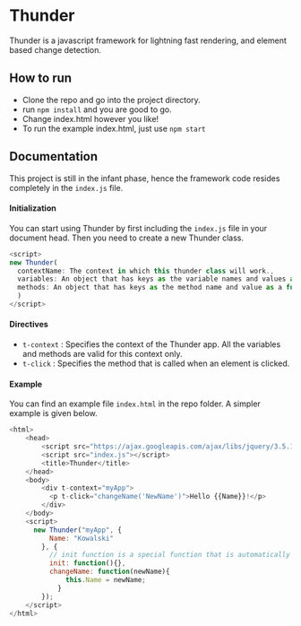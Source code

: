 # Thunder
Thunder is a javascript framework for lightning fast rendering, and element based change detection.

## How to run
- Clone the repo and go into the project directory.
- run `npm install` and you are good to go.
- Change index.html however you like!
- To run the example index.html, just use `npm start`

## Documentation
This project is still in the infant phase, hence the framework code resides completely in the `index.js` file.

#### Initialization
You can start using Thunder by first including the `index.js` file in your document head. Then you need to create a new Thunder class.

```javascript
<script>
new Thunder(
  contextName: The context in which this thunder class will work.,
  variables: An object that has keys as the variable names and values as their default value,
  methods: An object that has keys as the method name and value as a function.
  )
</script>
```

#### Directives
- `t-context` : Specifies the context of the Thunder app. All the variables and methods are valid for this context only.
- `t-click` : Specifies the method that is called when an element is clicked.

#### Example
You can find an example file `index.html` in the repo folder. A simpler example is given below.

```javascript
<html>
    <head>
        <script src="https://ajax.googleapis.com/ajax/libs/jquery/3.5.1/jquery.min.js"></script>
        <script src="index.js"></script>
        <title>Thunder</title>
    </head>
    <body>
        <div t-context="myApp">
          <p t-click="changeName('NewName')">Hello {{Name}}!</p>
        </div>
    </body>
    <script>
      new Thunder("myApp", {
          Name: "Kowalski"
        }, {
          // init function is a special function that is automatically called upon page load.
          init: function(){},
          changeName: function(newName){
              this.Name = newName;
            }
        });
    </script>
</html>

```
